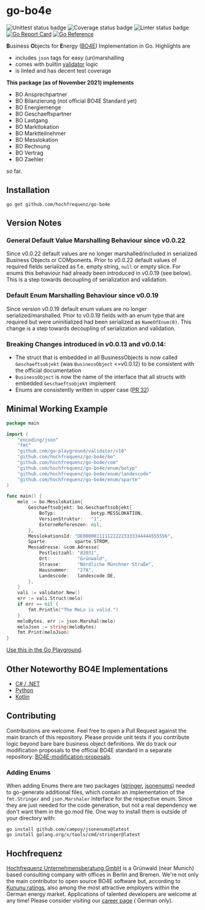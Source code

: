# go-bo4e

![Unittest status badge](https://github.com/Hochfrequenz/go-bo4e/workflows/Unittests/badge.svg)
![Coverage status badge](https://github.com/Hochfrequenz/go-bo4e/workflows/coverage/badge.svg)
![Linter status badge](https://github.com/Hochfrequenz/go-bo4e/workflows/golangci-lint/badge.svg)
[![Go Report Card](https://goreportcard.com/badge/github.com/Hochfrequenz/go-bo4e)](https://goreportcard.com/report/github.com/Hochfrequenz/go-bo4e)
[![Go Reference](https://pkg.go.dev/badge/github.com/hochfrequenz/go-bo4e.svg)](https://pkg.go.dev/github.com/hochfrequenz/go-bo4e)

**B**usiness **O**bjects for **E**nergy ([BO4E](https://www.bo4e.de/)) Implementation in Go. Highlights are

- includes `json` tags for easy (un)marshalling
- comes with builtin [validator](https://github.com/go-playground/validator) logic
- is linted and has decent test coverage

**This package (as of November 2021) implements**

- BO Ansprechpartner
- BO Bilanzierung (not official BO4E Standard yet)
- BO Energiemenge
- BO Geschaeftspartner
- BO Lastgang
- BO Marktlokation
- BO Marktteilnehmer
- BO Messlokation
- BO Rechnung
- BO Vertrag
- BO Zaehler

so far.

## Installation

```
go get github.com/hochfrequenz/go-bo4e
```

## Version Notes

### General Default Value Marshalling Behaviour since v0.0.22

Since v0.0.22 default values are no longer marshalled/included in serialized Business Objects or COMponents.
Prior to v0.0.22 default values of required fields serialized as f.e. empty string, `null` or empty slice.
For enums this behaviour had already been introduced in v0.0.19 (see below).
This is a step towards decoupling of serialization and validation.

### Default Enum Marshalling Behaviour since v0.0.19

Since version v0.0.19 default enum values are no longer serialized/marshalled.
Prior to v0.0.19 fields with an enum type that are required but were uninitialized had been serialized as `NameOfEnum(0)`.
This change is a step towards decoupling of serialization and validation.

### Breaking Changes introduced in v0.0.13 and v0.0.14:

- The struct that is embedded in all BusinessObjects is now called `Geschaeftsobjekt` (was `BusinessObject` <=v0.0.12) to be consistent with the official documentation
- `BusinessObject` is now the name of the interface that all structs with embedded `Geschaeftsobjekt` implement
- Enums are consistently written in upper case ([PR 32](https://github.com/Hochfrequenz/go-bo4e/pull/32))

## Minimal Working Example

```go
package main

import (
	"encoding/json"
	"fmt"
	"github.com/go-playground/validator/v10"
	"github.com/hochfrequenz/go-bo4e/bo"
	"github.com/hochfrequenz/go-bo4e/com"
	"github.com/hochfrequenz/go-bo4e/enum/botyp"
	"github.com/hochfrequenz/go-bo4e/enum/landescode"
	"github.com/hochfrequenz/go-bo4e/enum/sparte"
)

func main() {
	melo := bo.Messlokation{
		Geschaeftsobjekt: bo.Geschaeftsobjekt{
			BoTyp:             botyp.MESSLOKATION,
			VersionStruktur:   "1",
			ExterneReferenzen: nil,
		},
		MesslokationsId: "DE0000011111222223333344444555556",
		Sparte:          sparte.STROM,
		Messadresse: &com.Adresse{
			Postleitzahl: "82031",
			Ort:          "Grünwald",
			Strasse:      "Nördliche Münchner Straße",
			Hausnummer:   "27A",
			Landescode:   landescode.DE,
		},
	}
	vali := validator.New()
	err := vali.Struct(melo)
	if err == nil {
		fmt.Println("The MeLo is valid.")
	}
	meloBytes, err := json.Marshal(melo)
	meloJson := string(meloBytes)
	fmt.Print(meloJson)
}
```

[Use this in the Go Playground](https://play.golang.org/p/wq8B_31Odni).

## Other Noteworthy BO4E Implementations

- [C# / .NET](https://github.com/Hochfrequenz/BO4E-dotnet/)
- [Python](https://github.com/Hochfrequenz/BO4E-python/)
- [Kotlin](https://github.com/openEnWi/ktBO4E-lib)

## Contributing

Contributions are welcome. Feel free to open a Pull Request against the main branch of this repository. Please provide
unit tests if you contribute logic beyond bare bare business object definitions. We do track our modification proposals
to the official BO4E standard in a separate
repository: [BO4E-modification-proposals](https://github.com/Hochfrequenz/bo4e-modification-proposals).

### Adding Enums

When adding Enums there are two packages ([stringer](https://pkg.go.dev/golang.org/x/tools/cmd/stringer), [jsonenums](https://github.com/campoy/jsonenums)) needed to go-generate additional files, which contain an implementation of the `fmt.Stringer` and `json.Marshaler` interface for the respective enum.
Since they are just needed for the code generation, but not a real dependency we don't want them in the go.mod file.
One way to install them is outside of your directory with:

```
go install github.com/campoy/jsonenums@latest
go install golang.org/x/tools/cmd/stringer@latest
```

## Hochfrequenz

[Hochfrequenz Unternehmensberatung GmbH](https://www.hochfrequenz.de) is a Grünwald (near Munich) based consulting
company with offices in Berlin and Bremen. We're not only the main contributor to open source BO4E software but,
according to [Kununu ratings](https://www.kununu.com/de/hochfrequenz-unternehmensberatung1), also among the most
attractive employers within the German energy market. Applications of talented developers are welcome at any time!
Please consider visiting
our [career page](https://www.hochfrequenz.de/index.php/karriere/aktuelle-stellenausschreibungen/full-stack-entwickler) (
German only).

